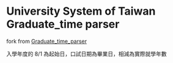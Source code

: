 # University System of Taiwan Graduate_time parser

fork from [Graduate_time_parser](https://github.com/DeNT15T/Graduate_time_parser) 

入學年度的 8/1 為起始日，口試日期為畢業日，相減為實際就學年數


